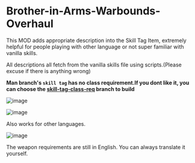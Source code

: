 # Brother-in-Arms-Warbounds-Overhaul
This MOD adds appropriate description into the Skill Tag Item, extremely helpful for people playing with other language or not super familiar with vanilla skills.

All descriptions all fetch from the vanilla skills file using scripts.(Please excuse if there is anything wrong)  

**Man branch's `skill tag` has no class requirement.If you dont like it, you can choose the [skill-tag-class-req](https://github.com/heiybb/Brother-in-Arms-Warbounds-Overhaul/tree/skill-tag-class-req) branch to build**

![image](https://github.com/heiybb/Brother-in-Arms-Warbounds-Overhaul/assets/6506815/e474e47f-0d23-4e15-ba55-45944da2eea4)

![image](https://github.com/heiybb/Brother-in-Arms-Warbounds-Overhaul/assets/6506815/e139a8f5-a036-4dd9-984b-55f90135c24d)

Also works for other languages.

![image](https://github.com/heiybb/Brother-in-Arms-Warbounds-Overhaul/assets/6506815/5bf2ee97-889a-4e59-aa86-e35dc7789e15)

The weapon requirements are still in English.
You can always translate it yourself.

